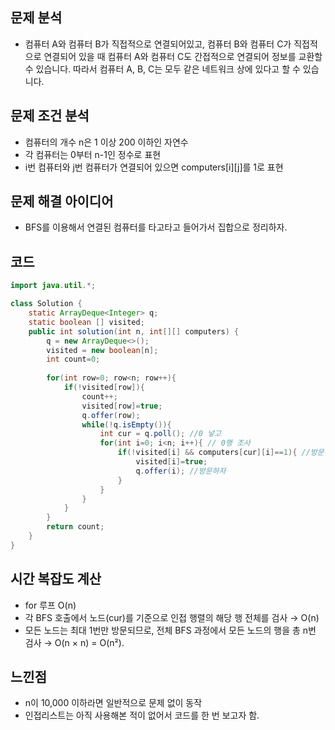 ## 문제 분석
- 컴퓨터 A와 컴퓨터 B가 직접적으로 연결되어있고, 컴퓨터 B와 컴퓨터 C가 직접적으로 연결되어 있을 때 컴퓨터 A와 컴퓨터 C도 간접적으로 연결되어 정보를 교환할 수 있습니다. 따라서 컴퓨터 A, B, C는 모두 같은 네트워크 상에 있다고 할 수 있습니다.

## 문제 조건 분석
- 컴퓨터의 개수 n은 1 이상 200 이하인 자연수
- 각 컴퓨터는 0부터 n-1인 정수로 표현
- i번 컴퓨터와 j번 컴퓨터가 연결되어 있으면 computers[i][j]를 1로 표현
  
## 문제 해결 아이디어
- BFS를 이용해서 연결된 컴퓨터를 타고타고 들어가서 집합으로 정리하자.

## 코드
```java
import java.util.*;

class Solution {
    static ArrayDeque<Integer> q;
    static boolean [] visited;
    public int solution(int n, int[][] computers) {
        q = new ArrayDeque<>();
        visited = new boolean[n];
        int count=0;
        
        for(int row=0; row<n; row++){
            if(!visited[row]){
                count++;
                visited[row]=true;
                q.offer(row);
                while(!q.isEmpty()){
                    int cur = q.poll(); //0 넣고
                    for(int i=0; i<n; i++){ // 0행 조사
                        if(!visited[i] && computers[cur][i]==1){ //방문한 적 없는 노드이고, 연결된 곳이라면, 
                            visited[i]=true;
                            q.offer(i); //방문하자
                        }
                    }
                }
            }
        }
        return count;
    }
}
```

## 시간 복잡도 계산
- for 루프 O(n)
- 각 BFS 호출에서 노드(cur)를 기준으로 인접 행렬의 해당 행 전체를 검사 → O(n)
- 모든 노드는 최대 1번만 방문되므로, 전체 BFS 과정에서 모든 노드의 행을 총 n번 검사 → O(n × n) = O(n²).

## 느낀점
- n이 10,000 이하라면 일반적으로 문제 없이 동작
- 인접리스트는 아직 사용해본 적이 없어서 코드를 한 번 보고자 함.

